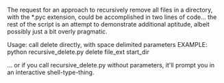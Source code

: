 The request for an approach to recursively remove all files in a directory, with the *.pyc extension, 
could be accomplished in two lines of code... the rest of the script is an attempt to
demonstrate additional aptitude, albeit possibly just a bit overly pragmatic.

Usage: call delete directly, with space delimited parameters
EXAMPLE: python recursive_delete.py delete file_ext start_dir

... or if you call recursive_delete.py without parameters, it'll prompt you in an interactive shell-type-thing.
